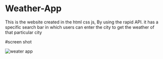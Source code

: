 # Weather-App
This is the website created in the html css js, By using the rapid API. it has a specific search bar in which users can enter the city to get the weather of that particular city

#screen shot

![weater app](https://github.com/varad177/Weather-App/assets/120305094/6479f946-1538-4512-8516-c26b48d6ab89)
